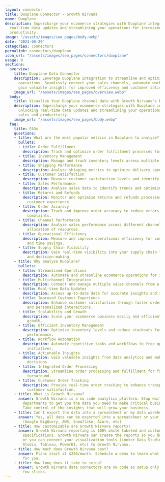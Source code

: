```yaml
---
layout: connector
title: Duoplane Connector - Growth Nirvana
name: Duoplane
description: Supercharge your ecommerce strategies with Duoplane integration, unlocking
  real-time data updates and streamlining your operations for increased sales and
  productivity.
image: "/assets/images/seo_pages/body.webp"
date: '2023-08-29'
categories: connectors
permalink: connectors/duoplane
icon_url: "/assets/images/seo_pages/connectors/duoplane"
usage: 0
sections:
  overview:
    title: Duoplane Data Connector
    description: Leverage Duoplane integration to streamline and optimize your ecommerce
      operations. Seamlessly connect your sales channels, automate workflows, and
      gain valuable insights for improved efficiency and customer satisfaction.
    image_url: "/assets/images/seo_pages/overview.webp"
  body:
    title: Visualize Your Duoplane channel data with Growth Nirvana's Duoplane Connector
    description: Supercharge your ecommerce strategies with Duoplane integration,
      unlocking real-time data updates and streamlining your operations for increased
      sales and productivity.
    image_url: "/assets/images/seo_pages/body.webp"
  faq:
    title: FAQs
    questions:
    - title: What are the most popular metrics in Duoplane to analyze?
      bullets:
      - title: Order Fulfillment
        description: Track and optimize order fulfillment processes for improved efficiency.
      - title: Inventory Management
        description: Manage and track inventory levels across multiple sales channels.
      - title: Shipping Performance
        description: Analyze shipping metrics to optimize delivery speed and cost.
      - title: Customer Satisfaction
        description: Measure customer satisfaction levels and identify areas for improvement.
      - title: Sales Performance
        description: Analyze sales data to identify trends and optimize revenue growth.
      - title: Returns and Refunds
        description: Monitor and optimize returns and refunds processes for better
          customer experience.
      - title: Order Accuracy
        description: Track and improve order accuracy to reduce errors and customer
          complaints.
      - title: Channel Performance
        description: Analyze sales performance across different channels for better
          allocation of resources.
      - title: Operational Efficiency
        description: Measure and improve operational efficiency for cost reduction
          and time savings.
      - title: Supply Chain Visibility
        description: Gain real-time visibility into your supply chain for better planning
          and decision-making.
    - title: Why analyze Duoplane?
      bullets:
      - title: Streamlined Operations
        description: Automate and streamline ecommerce operations for improved efficiency.
      - title: Multichannel Integration
        description: Connect and manage multiple sales channels from a single platform.
      - title: Real-time Data Updates
        description: Access up-to-date data for accurate insights and informed decision-making.
      - title: Improved Customer Experience
        description: Enhance customer satisfaction through faster order processing
          and personalized interactions.
      - title: Scalability and Growth
        description: Scale your ecommerce business easily and efficiently for future
          growth.
      - title: Efficient Inventory Management
        description: Optimize inventory levels and reduce stockouts for improved sales
          performance.
      - title: Workflow Automation
        description: Automate repetitive tasks and workflows to free up time for strategic
          initiatives.
      - title: Actionable Insights
        description: Gain valuable insights from data analytics and make data-driven
          decisions.
      - title: Integrated Order Processing
        description: Streamline order processing and fulfillment for faster order
          turnaround.
      - title: Customer Order Tracking
        description: Provide real-time order tracking to enhance transparency and
          customer satisfaction.
    - title: What is Growth Nirvana?
      answer: Growth Nirvana is a no code analytics platform. Stop waiting for other
        departments to get you the data you need to make critical business decisions.
        Take control of the insights that will grow your business.
    - title: Can I export the data into a spreadsheet or my data warehouse?
      answer: Yes, all data can be exported into a spreadsheet or your data warehouse
        (Google BigQuery, AWS, Snowflake, Azure, etc)
    - title: How customizable are Growth Nirvana reports?
      answer: Growth Nirvana reporting is 100% white labeled and customized to your
        specifications. Growth Nirvana can create the reports so you don’t have to
        or you can connect your visualization tools (Looker Data Studio/Google Data
        Studio, Tableau, PowerBI, etc) to Growth Nirvana.
    - title: How much does Growth Nirvana cost?
      answer: Plans start at $200/month. Schedule a demo to learn what plan is best
        for you.
    - title: How long does it take to setup?
      answer: Growth Nirvana data connectors are no code so setup only requires a
        few clicks.
---
```

